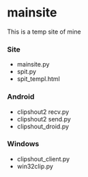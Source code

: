 mainsite
==========
This is a temp site of mine

### Site
* mainsite.py
* spit.py
* spit_templ.html

### Android
* clipshout2 recv.py
* clipshout2 send.py
* clipshout_droid.py

### Windows
* clipshout_client.py
* win32clip.py



